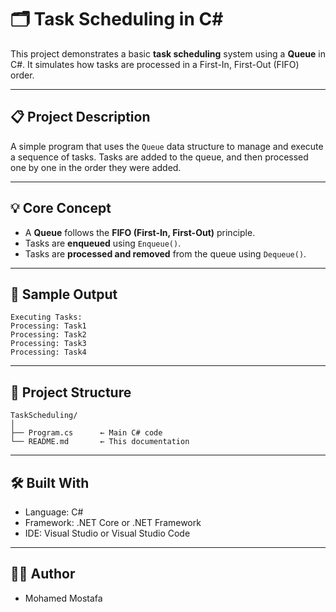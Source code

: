 # 🗂️ Task Scheduling in C#

This project demonstrates a basic **task scheduling** system using a **Queue** in C#. It simulates how tasks are processed in a First-In, First-Out (FIFO) order.

---

## 📋 Project Description

A simple program that uses the `Queue` data structure to manage and execute a sequence of tasks. Tasks are added to the queue, and then processed one by one in the order they were added.

---

## 💡 Core Concept

- A **Queue** follows the **FIFO (First-In, First-Out)** principle.
- Tasks are **enqueued** using `Enqueue()`.
- Tasks are **processed and removed** from the queue using `Dequeue()`.

---

## 🧪 Sample Output

```
Executing Tasks: 
Processing: Task1
Processing: Task2
Processing: Task3
Processing: Task4
```

---

## 📁 Project Structure

```
TaskScheduling/
│
├── Program.cs      ← Main C# code
└── README.md       ← This documentation
```

---

## 🛠️ Built With

- Language: C#  
- Framework: .NET Core or .NET Framework  
- IDE: Visual Studio or Visual Studio Code

---

## 👨‍💻 Author

- Mohamed Mostafa
